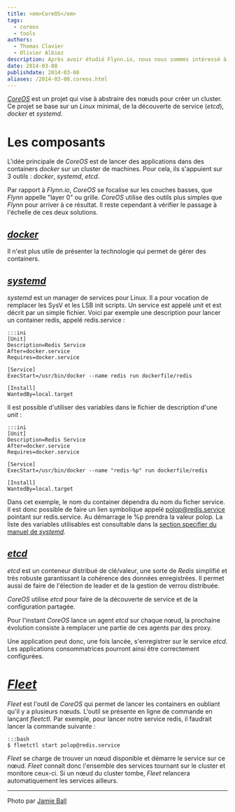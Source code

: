 ```yaml
---
title: <em>CoreOS</em>
tags:
  - coreos
  - tools
authors:
  - Thomas Clavier
  - Olivier Albiez
description: Après avoir étudié Flynn.io, nous nous sommes intéressé à *CoreOS*. Voici quelques mots sur nos découverte de cet outils de plus en plus populaire.
date: 2014-03-08
publishdate: 2014-03-08
aliases: /2014-03-08.coreos.html
---
```


[*CoreOS*](https://coreos.com) est un projet qui vise à abstraire des nœuds pour créer un cluster. Ce projet se base sur un *Linux* minimal, de la découverte de service (*etcd*), *docker* et *systemd*.

# Les composants

L'idée principale de *CoreOS* est de lancer des applications dans des containers *docker* sur un cluster de machines. Pour cela, ils s'appuient sur 3 outils : *docker*, *systemd*, *etcd*.

Par rapport à *Flynn.io*, *CoreOS* se focalise sur les couches basses, que *Flynn* appelle "layer 0" ou grille. *CoreOS* utilise des outils plus simples que *Flynn* pour arriver à ce résultat. Il reste cependant à vérifier le passage à l'échelle de ces deux solutions.


## [*docker*](http://docker.io)

Il n'est plus utile de présenter la technologie qui permet de gérer des containers.


## [*systemd*](http://freedesktop.org/wiki/Software/systemd/)

*systemd* est un manager de services pour Linux. Il a pour vocation de remplacer les SysV et les LSB init scripts. Un service est appelé _unit_ et est décrit par un simple fichier. Voici par exemple une description pour lancer un container redis, appelé redis.service :


    :::ini
    [Unit]
    Description=Redis Service
    After=docker.service
    Requires=docker.service

    [Service]
    ExecStart=/usr/bin/docker --name redis run dockerfile/redis

    [Install]
    WantedBy=local.target


Il est possible d'utiliser des variables dans le fichier de description d'une _unit_ :

    :::ini
    [Unit]
    Description=Redis Service
    After=docker.service
    Requires=docker.service

    [Service]
    ExecStart=/usr/bin/docker --name "redis-%p" run dockerfile/redis

    [Install]
    WantedBy=local.target

Dans cet exemple, le nom du container dépendra du nom du ficher service. Il est donc possible de faire un lien symbolique appelé polop@redis.service pointant sur redis.service. Au démarrage le %p prendra la valeur polop. La liste des variables utilisables est consultable dans la [section specifier du manuel de *systemd*](http://www.freedesktop.org/software/systemd/man/systemd.unit.html#Specifiers).


## [*etcd*](https://coreos.com/using-coreos/etcd/)

*etcd* est un conteneur distribué de clé/valeur, une sorte de *Redis* simplifié et très robuste garantissant la cohérence des données enregistrées. Il permet aussi de faire de l'élection de leader et de la gestion de verrou distribuée.

*CoreOS* utilise *etcd* pour faire de la découverte de service et de la configuration partagée.

Pour l'instant *CoreOS* lance un agent *etcd* sur chaque nœud, la prochaine évolution consiste à remplacer une partie de ces agents par des proxy.

Une application peut donc, une fois lancée, s'enregistrer sur le service *etcd*.
Les applications consommatrices pourront ainsi être correctement configurées.

# [*Fleet*](https://github.com/coreos/fleet)

*Fleet* est l'outil de *CoreOS* qui permet de lancer les containers en oubliant qu'il y a plusieurs nœuds. L'outil se présente en ligne de commande en lançant *fleetctl*. Par exemple, pour lancer notre service redis, il faudrait lancer la commande suivante :


    :::bash
    $ fleetctl start polop@redis.service

*Fleet* se charge de trouver un nœud disponible et démarre le service sur ce nœud. *Fleet* connaît donc l'ensemble des services tournant sur le cluster et monitore ceux-ci. Si un nœud du cluster tombe, *Fleet* relancera automatiquement les services ailleurs.


---
Photo par [Jamie Ball](https://www.flickr.com/photos/jamieball83/6021235777/)
